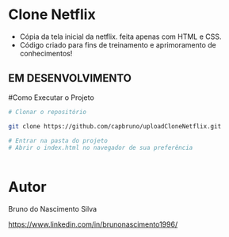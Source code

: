 # Clone Netflix

- Cópia da tela inicial da netflix. feita apenas com HTML e CSS.
- Código criado para fins de treinamento e aprimoramento de conhecimentos!

## EM DESENVOLVIMENTO 

#Como Executar o Projeto

``` bash
# Clonar o repositório 

git clone https://github.com/capbruno/uploadCloneNetflix.git

# Entrar na pasta do projeto
# Abrir o index.html no navegador de sua preferência
  
```

# Autor

Bruno do Nascimento Silva

https://www.linkedin.com/in/brunonascimento1996/


